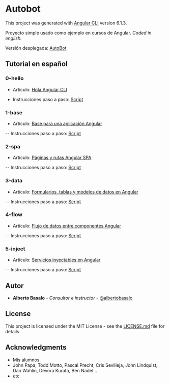 # Autobot

This project was generated with [Angular CLI](https://github.com/angular/angular-cli) version 6.1.3.

Proyecto simple usado como ejemplo en cursos de Angular. *Coded in english.*

Versión desplegada: [AutoBot](https://academiabinaria.github.io/autobot/)

## Tutorial en español

### 0-hello

- Artículo: [Hola Angular CLI](https://academia-binaria.com/hola-angular-cli/)

- Instrucciones paso a paso: [Script](./readme/0-hello.md)

### 1-base

- Artículo: [Base para una aplicación Angular](https://academia-binaria.com/base-aplicacion-angular/)

-- Instrucciones paso a paso: [Script](./readme/1-base.md)

### 2-spa

- Artículo: [Páginas y rutas Angular SPA](https://academia-binaria.com/paginas-y-rutas-angular-spa/)

-- Instrucciones paso a paso: [Script](./readme/2-spa.md)

### 3-data

- Artículo: [Formularios, tablas y modelos de datos en Angular](https://academia-binaria.com/formularios-tablas-y-modelos-de-datos-en-angular/)

-- Instrucciones paso a paso: [Script](./readme/3-data.md)

### 4-flow

- Artículo: [Flujo de datos entre componentes Angular](https://academia-binaria.com/flujo-de-datos-entre-componentes-angular/)

-- Instrucciones paso a paso: [Script](./readme/4-flow.md)

### 5-inject

- Artículo: [Servicios inyectables en Angular](https://academia-binaria.com/servicios-inyectables-en-Angular/)

-- Instrucciones paso a paso: [Script](./readme/5-inject.md)


## Autor

* **Alberto Basalo** - *Consultor e instructor* - [@albertobasalo](https://twitter.com/albertobasalo)


## License

This project is licensed under the MIT License - see the [LICENSE.md](LICENSE.md) file for details

## Acknowledgments

* Mis alumnos
* John Papa, Todd Motto, Pascal Precht, Cris Sevilleja, John Lindquist, Dan Wahlin, Devora Kurata, Ben Nadel...
* etc
